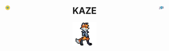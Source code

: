 <!--  标题  -->
<h1 align="center">
  <img width="3%" align="left" src="./img/header-left.svg">
  KAZE
  <img width="3%" align="right" src="./img/header-right.svg">
</h1>
  
<!--  内容  -->
<div align="center">
  <img width="15%" src="./img/anime-1.gif">
</div>
